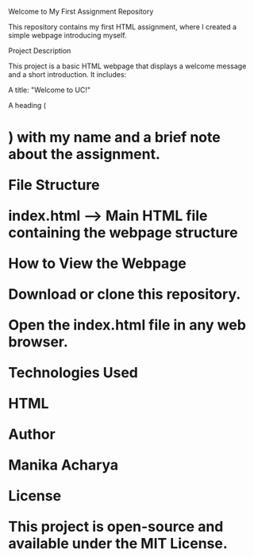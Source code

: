 Welcome to My First Assignment Repository

This repository contains my first HTML assignment, where I created a simple webpage introducing myself.

Project Description

This project is a basic HTML webpage that displays a welcome message and a short introduction. It includes:

A title: "Welcome to UC!"

A heading (<h1>) with my name and a brief note about the assignment.

File Structure

index.html  --> Main HTML file containing the webpage structure

How to View the Webpage

Download or clone this repository.

Open the index.html file in any web browser.

Technologies Used

HTML

Author

Manika Acharya

License

This project is open-source and available under the MIT License.


